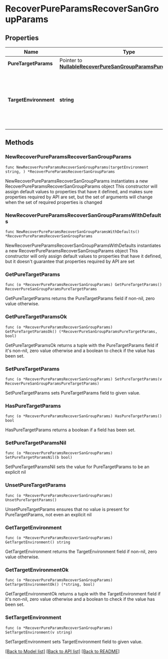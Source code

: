 # RecoverPureParamsRecoverSanGroupParams

## Properties

Name | Type | Description | Notes
------------ | ------------- | ------------- | -------------
**PureTargetParams** | Pointer to [**NullableRecoverPureSanGroupParamsPureTargetParams**](RecoverPureSanGroupParamsPureTargetParams.md) |  | [optional] 
**TargetEnvironment** | **string** | Specifies the environment of the recovery target. The corresponding target params must be filled out. | 

## Methods

### NewRecoverPureParamsRecoverSanGroupParams

`func NewRecoverPureParamsRecoverSanGroupParams(targetEnvironment string, ) *RecoverPureParamsRecoverSanGroupParams`

NewRecoverPureParamsRecoverSanGroupParams instantiates a new RecoverPureParamsRecoverSanGroupParams object
This constructor will assign default values to properties that have it defined,
and makes sure properties required by API are set, but the set of arguments
will change when the set of required properties is changed

### NewRecoverPureParamsRecoverSanGroupParamsWithDefaults

`func NewRecoverPureParamsRecoverSanGroupParamsWithDefaults() *RecoverPureParamsRecoverSanGroupParams`

NewRecoverPureParamsRecoverSanGroupParamsWithDefaults instantiates a new RecoverPureParamsRecoverSanGroupParams object
This constructor will only assign default values to properties that have it defined,
but it doesn't guarantee that properties required by API are set

### GetPureTargetParams

`func (o *RecoverPureParamsRecoverSanGroupParams) GetPureTargetParams() RecoverPureSanGroupParamsPureTargetParams`

GetPureTargetParams returns the PureTargetParams field if non-nil, zero value otherwise.

### GetPureTargetParamsOk

`func (o *RecoverPureParamsRecoverSanGroupParams) GetPureTargetParamsOk() (*RecoverPureSanGroupParamsPureTargetParams, bool)`

GetPureTargetParamsOk returns a tuple with the PureTargetParams field if it's non-nil, zero value otherwise
and a boolean to check if the value has been set.

### SetPureTargetParams

`func (o *RecoverPureParamsRecoverSanGroupParams) SetPureTargetParams(v RecoverPureSanGroupParamsPureTargetParams)`

SetPureTargetParams sets PureTargetParams field to given value.

### HasPureTargetParams

`func (o *RecoverPureParamsRecoverSanGroupParams) HasPureTargetParams() bool`

HasPureTargetParams returns a boolean if a field has been set.

### SetPureTargetParamsNil

`func (o *RecoverPureParamsRecoverSanGroupParams) SetPureTargetParamsNil(b bool)`

 SetPureTargetParamsNil sets the value for PureTargetParams to be an explicit nil

### UnsetPureTargetParams
`func (o *RecoverPureParamsRecoverSanGroupParams) UnsetPureTargetParams()`

UnsetPureTargetParams ensures that no value is present for PureTargetParams, not even an explicit nil
### GetTargetEnvironment

`func (o *RecoverPureParamsRecoverSanGroupParams) GetTargetEnvironment() string`

GetTargetEnvironment returns the TargetEnvironment field if non-nil, zero value otherwise.

### GetTargetEnvironmentOk

`func (o *RecoverPureParamsRecoverSanGroupParams) GetTargetEnvironmentOk() (*string, bool)`

GetTargetEnvironmentOk returns a tuple with the TargetEnvironment field if it's non-nil, zero value otherwise
and a boolean to check if the value has been set.

### SetTargetEnvironment

`func (o *RecoverPureParamsRecoverSanGroupParams) SetTargetEnvironment(v string)`

SetTargetEnvironment sets TargetEnvironment field to given value.



[[Back to Model list]](../README.md#documentation-for-models) [[Back to API list]](../README.md#documentation-for-api-endpoints) [[Back to README]](../README.md)


